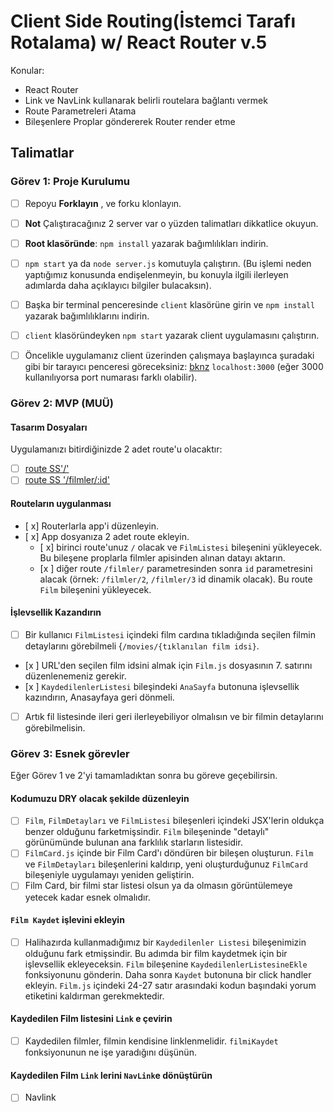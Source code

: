 # Client Side Routing(İstemci Tarafı Rotalama) w/ React Router v.5

Konular:

* React Router
* Link ve NavLink kullanarak belirli routelara bağlantı vermek
* Route Parametreleri Atama
* Bileşenlere Proplar göndererek Router render etme

## Talimatlar

### Görev 1: Proje Kurulumu

* [ ] Repoyu **Forklayın** , ve forku klonlayın.
* [ ] **Not** Çalıştıracağınız 2 server var o yüzden talimatları dikkatlice okuyun.
* [ ] **Root klasöründe**: `npm install` yazarak bağımlılıkları indirin.
* [ ] `npm start` ya da `node server.js` komutuyla çalıştırın. (Bu işlemi neden yaptığımız konusunda endişelenmeyin, bu konuyla ilgili ilerleyen adımlarda daha açıklayıcı bilgiler bulacaksın).
* [ ] Başka bir terminal penceresinde `client` klasörüne girin ve `npm install` yazarak bağımlılıklarını indirin.
* [ ] `client` klasöründeyken `npm start` yazarak client uygulamasını çalıştırın.

* [ ] Öncelikle uygulamanız client üzerinden çalışmaya başlayınca şuradaki gibi bir tarayıcı penceresi göreceksiniz:  [bknz](./Assets/filmler-anasayfa.png) `localhost:3000` (eğer 3000 kullanılıyorsa port numarası farklı olabilir).

### Görev 2: MVP (MUÜ)

#### Tasarım Dosyaları

Uygulamanızı bitirdiğinizde 2 adet route'u olacaktır:

* [ ] [route SS'/'](./Assets/ilk-route.png)
* [ ] [route SS '/filmler/:id'](./Assets/ikinci-route.png)

#### Routeların uygulanması

* [ x] Routerlarla app'i düzenleyin.
* [ x] App dosyanıza 2 adet route ekleyin.
  * [ x] birinci route'unuz `/` olacak ve `FilmListesi` bileşenini yükleyecek. Bu bileşene proplarla filmler apisinden alınan datayı aktarın.
  * [x ] diğer route `/filmler/` parametresinden sonra `id` parametresini alacak  (örnek: `/filmler/2`, `/filmler/3` id dinamik olacak). Bu route `Film` bileşenini yükleyecek.

#### İşlevsellik Kazandırın

* [ ] Bir kullanıcı `FilmListesi` içindeki film cardına tıkladığında seçilen filmin detaylarını görebilmeli {`/movies/{tıklanılan film idsi}`.
* [x ] URL'den seçilen film idsini almak için `Film.js` dosyasının 7. satırını düzenlenemeniz gerekir.
* [x ] `KaydedilenlerListesi` bileşindeki `AnaSayfa` butonuna işlevsellik kazındırın, Anasayfaya geri dönmeli.
* [ ] Artık fil listesinde ileri geri ilerleyebiliyor olmalısın ve bir filmin detaylarını görebilmelisin.

### Görev 3: Esnek görevler

Eğer Görev 1 ve 2'yi tamamladıktan sonra bu göreve geçebilirsin.

#### Kodumuzu DRY olacak şekilde düzenleyin

* [ ] `Film`, `FilmDetayları` ve `FilmListesi` bileşenleri içindeki JSX'lerin oldukça benzer olduğunu farketmişsindir. `Film` bileşeninde "detaylı" görünümünde bulunan ana farklılık starların listesidir.
* [ ] `FilmCard.js` içinde bir Film Card'ı döndüren bir bileşen oluşturun. `Film` ve `FilmDetayları` bileşenlerini kaldırıp, yeni oluşturduğunuz `FilmCard` bileşeniyle uygulamayı yeniden geliştirin.
* [ ] Film Card, bir filmi star listesi olsun ya da olmasın görüntülemeye yetecek kadar esnek olmalıdır.

#### `Film Kaydet` işlevini ekleyin

* [ ] Halihazırda kullanmadığımız bir `Kaydedilenler Listesi` bileşenimizin olduğunu fark etmişsindir. Bu adımda bir film kaydetmek için bir işlevsellik ekleyeceksin. `Film` bileşenine `KaydedilenlerListesineEkle` fonksiyonunu gönderin. Daha sonra `Kaydet` butonuna bir click handler ekleyin. `Film.js` içindeki 24-27 satır arasındaki kodun başındaki yorum etiketini kaldırman gerekmektedir.

#### Kaydedilen Film listesini `Link` e çevirin

* [ ] Kaydedilen filmler, filmin kendisine linklenmelidir. `filmiKaydet` fonksiyonunun ne işe yaradığını düşünün.

#### Kaydedilen Film `Link` lerini `NavLink`e dönüştürün

* [ ] Navlink
